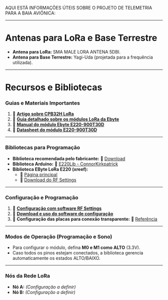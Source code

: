 AQUI ESTÁ INFORMAÇÕES ÚTEIS SOBRE O PROJETO DE TELEMETRIA PARA A BAIA AVIÔNICA:

---

# **Antenas para LoRa e Base Terrestre**  
- **Antena para LoRa:** SMA MALE LORA ANTENA 5DBI.  
- **Antena para Base Terrestre:** Yagi-Uda (projetada para a frequência utilizada).  

---

# **Recursos e Bibliotecas**  

### **Guias e Materiais Importantes**  
1. 📌 **[Artigo sobre CPB32H LoRa](https://www.crescerengenharia.com/post/cpb32h-lora)**  
2. 📌 **[Guia detalhado sobre os módulos LoRa da Ebyte](https://elcereza.com/lora-da-ebyte-um-dos-mais-faceis-de-usar-do-mercado/)**  
3. 📖 **[Manual do módulo Ebyte E220-900T30D](https://manuals.plus/pt/ebyte/e220-900t30d-lora-wireless-module-manual)**  
4. 📑 **[Datasheet do módulo E220-900T30D](https://manuals.plus/m/12f09f3a998def18a583f07ae19dc04635512c1a83f96d39c0d124afbfc82ca1_optim.pdf)**  

---

### **Bibliotecas para Programação**  
- **Biblioteca recomendada pelo fabricante:** 📎 [Download](https://www.ebyte.com/Uploadfiles/Files/2023-9-14/20239141428266564.pdf)  
- **Biblioteca Arduino:** 📎 [E220Lib - ConnorKirkpatrick](https://github.com/ConnorKirkpatrick/E220Lib)  
- **Biblioteca EByte LoRa E220 (xreef):**  
  - 📎 [Página principal](https://github.com/xreef/EByte_LoRa_E220_Series_Library)  
  - 📎 [Download do RF Settings](https://github.com/xreef/EByte_LoRa_E220_Series_Library/tree/master/resources)  

---

### **Configuração e Programação**  
1. 🎥 **[Configuração com software RF Settings](https://www.youtube.com/watch?v=h6PLXrxV66Q)**  
2. 🎥 **[Download e uso do software de configuração](https://www.youtube.com/watch?v=Pu0-391iKC8)**  
3. 🔧 **Configuração das placas para conexão transparente:** 📎 [Referência](https://www.micropeta.com/video1)  

---

### **Modos de Operação (Programação e Sono)**  
- Para configurar o módulo, defina **M0 e M1 como ALTO** (3.3V).  
- Caso todos os pinos estejam conectados, a biblioteca gerencia automaticamente os estados ALTO/BAIXO.  

---

### **Nós da Rede LoRa**  
- **Nó A:** *(Configuração a definir)*  
- **Nó B:** *(Configuração a definir)*  

